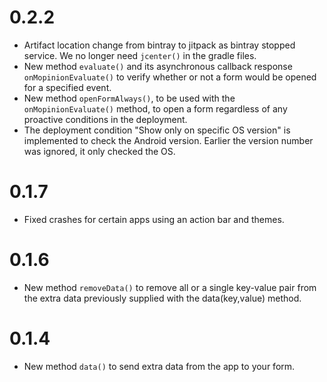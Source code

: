 # 0.2.2
- Artifact location change from bintray to jitpack as bintray stopped service. We no longer need `jcenter()` in the gradle files.
- New method `evaluate()` and its asynchronous callback response `onMopinionEvaluate()` to verify whether or not a form would be opened for a specified event. 
- New method `openFormAlways()`, to be used with the `onMopinionEvaluate()` method, to open a form regardless of any proactive conditions in the deployment.
- The deployment condition "Show only on specific OS version" is implemented to check the Android version. Earlier the version number was ignored, it only checked the OS.

# 0.1.7
- Fixed crashes for certain apps using an action bar and themes.

# 0.1.6 
- New method `removeData()` to remove all or a single key-value pair from the extra data previously supplied with the data(key,value) method.

# 0.1.4 
- New method `data()` to send extra data from the app to your form.